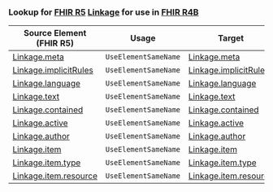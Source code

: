 ### Lookup for [FHIR R5](https://hl7.org/fhir/R5/) [Linkage](https://hl7.org/fhir/R5/Linkage.html) for use in [FHIR R4B](https://hl7.org/fhir/R4B/)

| Source Element (FHIR R5) | Usage | Target |
| -------------- | ----- | ------ |
| [Linkage.meta](https://hl7.org/fhir/R5/Linkage.html#resource) | `UseElementSameName` | [Linkage.meta](https://hl7.org/fhir/R4B/Linkage.html#resource) |
| [Linkage.implicitRules](https://hl7.org/fhir/R5/Linkage.html#resource) | `UseElementSameName` | [Linkage.implicitRules](https://hl7.org/fhir/R4B/Linkage.html#resource) |
| [Linkage.language](https://hl7.org/fhir/R5/Linkage.html#resource) | `UseElementSameName` | [Linkage.language](https://hl7.org/fhir/R4B/Linkage.html#resource) |
| [Linkage.text](https://hl7.org/fhir/R5/Linkage.html#resource) | `UseElementSameName` | [Linkage.text](https://hl7.org/fhir/R4B/Linkage.html#resource) |
| [Linkage.contained](https://hl7.org/fhir/R5/Linkage.html#resource) | `UseElementSameName` | [Linkage.contained](https://hl7.org/fhir/R4B/Linkage.html#resource) |
| [Linkage.active](https://hl7.org/fhir/R5/Linkage.html#resource) | `UseElementSameName` | [Linkage.active](https://hl7.org/fhir/R4B/Linkage.html#resource) |
| [Linkage.author](https://hl7.org/fhir/R5/Linkage.html#resource) | `UseElementSameName` | [Linkage.author](https://hl7.org/fhir/R4B/Linkage.html#resource) |
| [Linkage.item](https://hl7.org/fhir/R5/Linkage.html#resource) | `UseElementSameName` | [Linkage.item](https://hl7.org/fhir/R4B/Linkage.html#resource) |
| [Linkage.item.type](https://hl7.org/fhir/R5/Linkage.html#resource) | `UseElementSameName` | [Linkage.item.type](https://hl7.org/fhir/R4B/Linkage.html#resource) |
| [Linkage.item.resource](https://hl7.org/fhir/R5/Linkage.html#resource) | `UseElementSameName` | [Linkage.item.resource](https://hl7.org/fhir/R4B/Linkage.html#resource) |
